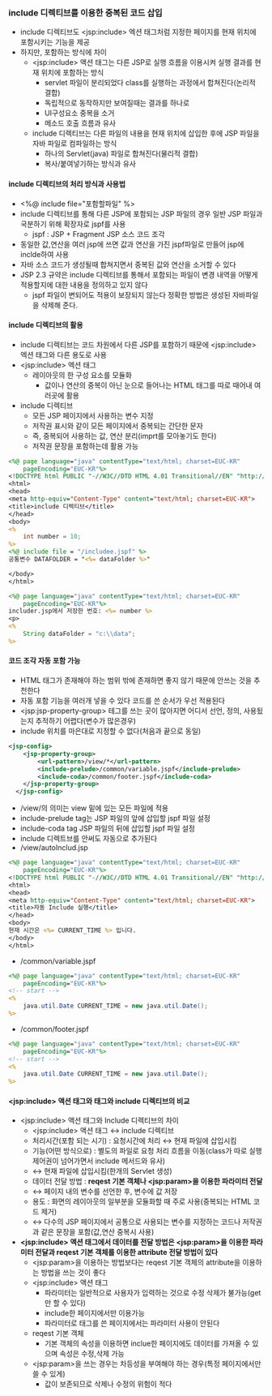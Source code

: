 ### include 디렉티브를 이용한 중복된 코드 삽입
* include 디렉티브도 &lt;jsp:include&gt; 엑션 태그처럼 지정한 페이지를 현재 위치에 포함시키는 기능을 제공
* 하지만, 포함하는 방식에 차이
  * &lt;jsp:include&gt; 액션 태그는 다른 JSP로 실행 흐름을 이용시켜 실행 결과를 현재 위치에 포함하는 방식
    * servlet 파일이 분리되었다 class를 실행하는 과정에서 합쳐진다(논리적 결합)
    * 독립적으로 동작하지만 보여질때는 결과를 하나로
    * UI구성요소 중복을 소거
    * 메소드 호출 흐름과 유사
  * include 디렉티브는 다른 파일의 내용을 현재 위치에 삽입한 후에 JSP 파일을 자바 파일로 컴파일하는 방식
    * 하나의 Servlet(java) 파일로 합쳐진다(물리적 결합)
    * 복사/붙여넣기하는 방식과 유사
#### include 디렉티브의 처리 방식과 사용법
* <%@ include file="포함할파일" %>
* include 디렉티브를 통해 다른 JSP에 포함되는 JSP 파일의 경우 일반 JSP 파일과 국분하기 위해 확장자로 jspf를 사용
  * jspf : JSP + Fragment JSP 소스 코드 조각
* 동일한 값,연산을 여러 jsp에 쓰면 값과 연산을 가진 jspf파일로 만들어 jsp에 inclde하여 사용
* 자바 소스 코드가 생성될때 합쳐지면서 중복된 값와 연산을 소거할 수 있다
* JSP 2.3 규약은 include 디렉티브를 통해서 포함되는 파일이 변경 내역을 어떻게 적용할지에 대한 내용을 정의하고 있지 않다
  * jspf 파일이 변되어도 적용이 보장되지 않는다 정확한 방법은 생성된 자바파일을 삭제해 준다.
#### include 디렉티브의 활용
* include 디렉티브는 코드 차원에서 다른 JSP를 포함하기 때문에 &lt;jsp:include&gt; 엑션 태그와 다른 용도로 사용
* &lt;jsp:include&gt; 엑션 태그 
  * 레이아웃의 한 구성 요소를 모듈화
    * 값이나 연산의 중복이 아닌 눈으로 들어나는 HTML 태그를 따로 때어내 여러곳에 활용
* include 디렉티브
  *  모든 JSP 페이지에서 사용하는 변수 지정
  *  저작권 표시와 같이 모든 페이지에서 중복되는 간단한 문자
  *  즉, 중복되어 사용하는 값, 연산 분리(imprt를 모아놓기도 한다)
  *  저작권 문장을 포함하는데 활용 가능
```jsp
<%@ page language="java" contentType="text/html; charset=EUC-KR"
    pageEncoding="EUC-KR"%>
<!DOCTYPE html PUBLIC "-//W3C//DTD HTML 4.01 Transitional//EN" "http://www.w3.org/TR/html4/loose.dtd">
<html>
<head>
<meta http-equiv="Content-Type" content="text/html; charset=EUC-KR">
<title>include 디렉티브</title>
</head>
<body>
<%
	int number = 10;
%>
<%@ include file = "/includee.jspf" %>
공통변수 DATAFOLDER = "<%= dataFolder %>"

</body>
</html>
```
```jsp
<%@ page language="java" contentType="text/html; charset=EUC-KR"
    pageEncoding="EUC-KR"%>
includer.jsp에서 저장한 번호: <%= number %>
<p>
<%
	String dataFolder = "c:\\data";
%>
```
#### 코드 조각 자동 포함 가능
* HTML 태그가 존재해야 하는 범위 밖에 존재하면 좋지 않기 때문에 안쓰는 것을 추천한다
* 자동 포함 기능을 여러개 넣을 수 있다 코드를 쓴 순서가 우선 적용된다
*  &lt;jsp:jsp-property-group&gt; 테그를 쓰는 곳이 많아지면 어디서 선언, 정의, 사용됬는지 추적하기 어렵다(변수가 많은경우)
*  include 위치를 마은대로 지정할 수 없다(처음과 끝으로 동일)
```xml
<jsp-config>
  	<jsp-property-group>
  		<url-pattern>/view/*</url-pattern>
  		<include-prelude>/common/variable.jspf</include-prelude>
  		<include-coda>/common/footer.jspf</include-coda>
  	</jsp-property-group>
  </jsp-config>
```
* /view/의 의미는 view 밑에 있는 모든 파일에 적용
* include-prelude tag는 JSP 파일의 앞에 삽입할 jspf 파일 설정
* include-coda tag JSP 파일의 뒤에 삽입할 jspf 파일 설정
* include 디렉트브를 안써도 자동으로 추가된다
* /view/autoInclud.jsp
```jsp
<%@ page language="java" contentType="text/html; charset=EUC-KR"
    pageEncoding="EUC-KR"%>
<!DOCTYPE html PUBLIC "-//W3C//DTD HTML 4.01 Transitional//EN" "http://www.w3.org/TR/html4/loose.dtd">
<html>
<head>
<meta http-equiv="Content-Type" content="text/html; charset=EUC-KR">
<title>자동 Include 실행</title>
</head>
<body>
현재 시간은 <%= CURRENT_TIME %> 입니다.
</body>
</html>
```
* /common/variable.jspf
```jsp
<%@ page language="java" contentType="text/html; charset=EUC-KR"
    pageEncoding="EUC-KR"%>
<!-- start -->
<%
	java.util.Date CURRENT_TIME = new java.util.Date();
%>
```
* /common/footer.jspf
```jsp
<%@ page language="java" contentType="text/html; charset=EUC-KR"
    pageEncoding="EUC-KR"%>
<!-- start -->
<%
	java.util.Date CURRENT_TIME = new java.util.Date();
%>
```
#### &lt;jsp:include&gt; 액션 태그와 태그와 include 디렉티브의 비교
* &lt;jsp:include&gt; 액션 태그와 Include 디렉티브의 차이
	*  &lt;jsp:include&gt; 액션 태그 ↔ include 디렉티브
	*  처리시간(포함 되는 시기) : 요청시간에 처리 ↔ 현재 파일에 삽입시킴
	*  기능(어떤 방식으로) : 별도의 파일로 요청 처리 흐름을 이동(class가 따로 실행 제어권이 넘어가면서 include 메서드와 유사)
	*  ↔ 현재 파일에 삽입시킴(한개의 Servlet 생성)
	*  데이터 전달 방법 : **reqest 기본 객체나 &lt;jsp:param&gt;을 이용한 파라미터 전달**
	*  ↔ 페이지 내의 변수를 선언한 후, 변수에 값 저장
	*  용도 : 화면의 레이아웃의 일부분을 모듈화할 때 주로 사용(중복되는 HTML 코드 제거)
	*  ↔ 다수의 JSP 페이지에서 공통으로 사용되는 변수를 지정하는 코드나 저작권과 같은 문장을 포함(값,연산 중복시 사용)
* **&lt;jsp:include&gt; 액션 태그에서 데이터를 전달 방법은 &lt;jsp:param&gt;을 이용한 파라미터 전달과 reqest 기본 객체를 이용한 attribute 전달 방법이 있다**
	* &lt;jsp:param&gt;을 이용하는 방법보다는 reqest 기본 객체의 attribute을 이용하는 방법을 쓰는 것이 좋다
	* &lt;jsp:include&gt; 액션 태그
		* 파라미터는 일반적으로 사용자가 입력하는 것으로 수정 삭제가 불가능(get만 할 수 있다)
		* include한 페이지에서만 이용가능
		*  파라미터로 태그를 쓴 페이지에서는 파라미터 사용이 안된다
	* reqest 기본 객체
		* 기본 객체의 속성을 이용하면 inclue한 페이지에도 데이터를 가져올 수 있으며 속성은 수정,삭제 가능
	* &lt;jsp:param&gt;을 쓰는 경우는 차등성을 부여해야 하는 경우(특정 페이지에서만 쓸 수 있게)
		* 값이 보존되므로 삭제나 수정의 위험이 적다
